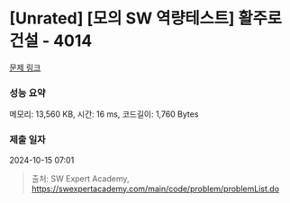 # [Unrated] [모의 SW 역량테스트] 활주로 건설 - 4014 

[문제 링크](https://swexpertacademy.com/main/code/problem/problemDetail.do?contestProbId=AWIeW7FakkUDFAVH) 

### 성능 요약

메모리: 13,560 KB, 시간: 16 ms, 코드길이: 1,760 Bytes

### 제출 일자

2024-10-15 07:01



> 출처: SW Expert Academy, https://swexpertacademy.com/main/code/problem/problemList.do